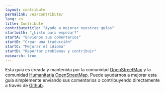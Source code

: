 ```yaml
---
layout: contribute
permalink: /es/contribute/
lang: es
title: Contribute
contributetitle: "Ayude a mejorar nuestras guías"
startwith: "¿Listo para empezar?"
startA: "Envíenos sus comentarios"
startB: "Crear una traducción"
startC: "Mejorar el idioma"
startD: "Reportar problemas y contribuir"
nosearch: true
---
```

Esta guía es creada y mantenida por la comunidad [OpenStreetMap](http://www.openstreetmap.org/) y la comunidad [Humanitaria OpenStreetMap](http://hotosm.org/). Puede ayudarnos a mejorar esta guía simplemente enviando sus comentarios o contribuyendo directamente a través de [Github](http://github.com/hotosm/learnosm).
